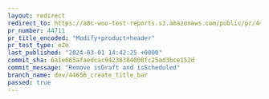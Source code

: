 ```yaml
---
layout: redirect
redirect_to: https://a8c-woo-test-reports.s3.amazonaws.com/public/pr/44711/e2e/index.html
pr_number: 44711
pr_title_encoded: "Modify+product+header"
pr_test_type: e2e
last_published: "2024-03-01 14:42:25 +0000"
commit_sha: 6a1e665afaedcac94238384008fc25ad3bce152d
commit_message: "Remove isDraft and isScheduled"
branch_name: dev/44656_create_title_bar
passed: true
---
```

